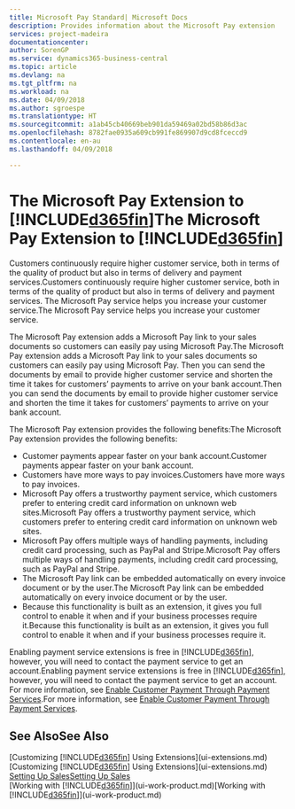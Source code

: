 ```yaml
---
title: Microsoft Pay Standard| Microsoft Docs
description: Provides information about the Microsoft Pay extension
services: project-madeira
documentationcenter: 
author: SorenGP
ms.service: dynamics365-business-central
ms.topic: article
ms.devlang: na
ms.tgt_pltfrm: na
ms.workload: na
ms.date: 04/09/2018
ms.author: sgroespe
ms.translationtype: HT
ms.sourcegitcommit: a1ab45cb40669beb901da59469a02bd58b86d3ac
ms.openlocfilehash: 8782fae0935a609cb991fe869907d9cd8fceccd9
ms.contentlocale: en-au
ms.lasthandoff: 04/09/2018

---
```

# <a name="the-microsoft-pay-extension-to-included365finincludesd365finlongmdmd"></a><span data-ttu-id="7dd6a-103">The Microsoft Pay Extension to [!INCLUDE[d365fin](includes/d365fin_long_md.md)]</span><span class="sxs-lookup"><span data-stu-id="7dd6a-103">The Microsoft Pay Extension to [!INCLUDE[d365fin](includes/d365fin_long_md.md)]</span></span>
<span data-ttu-id="7dd6a-104">Customers continuously require higher customer service, both in terms of the quality of product but also in terms of delivery and payment services.</span><span class="sxs-lookup"><span data-stu-id="7dd6a-104">Customers continuously require higher customer service, both in terms of the quality of product but also in terms of delivery and payment services.</span></span> <span data-ttu-id="7dd6a-105">The Microsoft Pay service helps you increase your customer service.</span><span class="sxs-lookup"><span data-stu-id="7dd6a-105">The Microsoft Pay service helps you increase your customer service.</span></span>

<span data-ttu-id="7dd6a-106">The Microsoft Pay extension adds a Microsoft Pay link to your sales documents so customers can easily pay using Microsoft Pay.</span><span class="sxs-lookup"><span data-stu-id="7dd6a-106">The Microsoft Pay extension adds a Microsoft Pay link to your sales documents so customers can easily pay using Microsoft Pay.</span></span> <span data-ttu-id="7dd6a-107">Then you can send the documents by email to provide higher customer service and shorten the time it takes for customers’ payments to arrive on your bank account.</span><span class="sxs-lookup"><span data-stu-id="7dd6a-107">Then you can send the documents by email to provide higher customer service and shorten the time it takes for customers’ payments to arrive on your bank account.</span></span>

<span data-ttu-id="7dd6a-108">The Microsoft Pay extension provides the following benefits:</span><span class="sxs-lookup"><span data-stu-id="7dd6a-108">The Microsoft Pay extension provides the following benefits:</span></span>
- <span data-ttu-id="7dd6a-109">Customer payments appear faster on your bank account.</span><span class="sxs-lookup"><span data-stu-id="7dd6a-109">Customer payments appear faster on your bank account.</span></span>
- <span data-ttu-id="7dd6a-110">Customers have more ways to pay invoices.</span><span class="sxs-lookup"><span data-stu-id="7dd6a-110">Customers have more ways to pay invoices.</span></span>
- <span data-ttu-id="7dd6a-111">Microsoft Pay offers a trustworthy payment service, which customers prefer to entering credit card information on unknown web sites.</span><span class="sxs-lookup"><span data-stu-id="7dd6a-111">Microsoft Pay offers a trustworthy payment service, which customers prefer to entering credit card information on unknown web sites.</span></span>
- <span data-ttu-id="7dd6a-112">Microsoft Pay offers multiple ways of handling payments, including credit card processing, such as PayPal and Stripe.</span><span class="sxs-lookup"><span data-stu-id="7dd6a-112">Microsoft Pay offers multiple ways of handling payments, including credit card processing, such as PayPal and Stripe.</span></span>
- <span data-ttu-id="7dd6a-113">The Microsoft Pay link can be embedded automatically on every invoice document or by the user.</span><span class="sxs-lookup"><span data-stu-id="7dd6a-113">The Microsoft Pay link can be embedded automatically on every invoice document or by the user.</span></span>
- <span data-ttu-id="7dd6a-114">Because this functionality is built as an extension, it gives you full control to enable it when and if your business processes require it.</span><span class="sxs-lookup"><span data-stu-id="7dd6a-114">Because this functionality is built as an extension, it gives you full control to enable it when and if your business processes require it.</span></span>

<span data-ttu-id="7dd6a-115">Enabling payment service extensions is free in [!INCLUDE[d365fin](includes/d365fin_md.md)], however, you will need to contact the payment service to get an account.</span><span class="sxs-lookup"><span data-stu-id="7dd6a-115">Enabling payment service extensions is free in [!INCLUDE[d365fin](includes/d365fin_md.md)], however, you will need to contact the payment service to get an account.</span></span> <span data-ttu-id="7dd6a-116">For more information, see [Enable Customer Payment Through Payment Services](sales-how-enable-payment-service-extensions.md).</span><span class="sxs-lookup"><span data-stu-id="7dd6a-116">For more information, see [Enable Customer Payment Through Payment Services](sales-how-enable-payment-service-extensions.md).</span></span>

## <a name="see-also"></a><span data-ttu-id="7dd6a-117">See Also</span><span class="sxs-lookup"><span data-stu-id="7dd6a-117">See Also</span></span>
<span data-ttu-id="7dd6a-118">[Customizing [!INCLUDE[d365fin](includes/d365fin_md.md)] Using Extensions](ui-extensions.md)</span><span class="sxs-lookup"><span data-stu-id="7dd6a-118">[Customizing [!INCLUDE[d365fin](includes/d365fin_md.md)] Using Extensions](ui-extensions.md)</span></span>  
[<span data-ttu-id="7dd6a-119">Setting Up Sales</span><span class="sxs-lookup"><span data-stu-id="7dd6a-119">Setting Up Sales</span></span>](sales-setup-sales.md)  
<span data-ttu-id="7dd6a-120">[Working with [!INCLUDE[d365fin](includes/d365fin_md.md)]](ui-work-product.md)</span><span class="sxs-lookup"><span data-stu-id="7dd6a-120">[Working with [!INCLUDE[d365fin](includes/d365fin_md.md)]](ui-work-product.md)</span></span>

